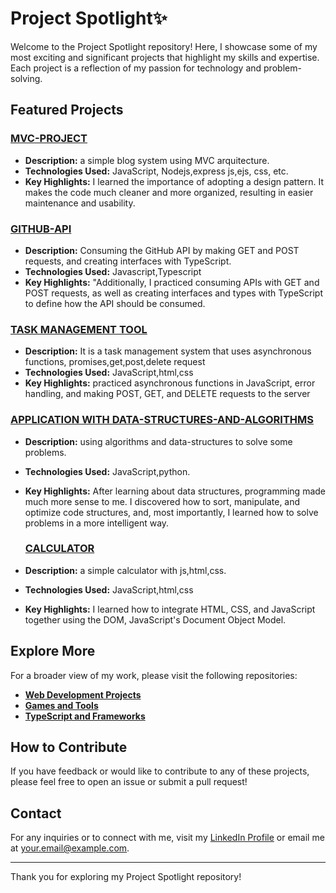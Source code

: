 # Project Spotlight✨

Welcome to the Project Spotlight repository! Here, I showcase some of my most exciting and significant projects that highlight my skills and expertise. Each project is a reflection of my passion for technology and problem-solving.

## Featured Projects

### [MVC-PROJECT](https://github.com/tpsousa/MVC-PROJECT)
- **Description:** a simple blog system using MVC arquitecture.
- **Technologies Used:** JavaScript, Nodejs,express js,ejs, css, etc.
- **Key Highlights:** I learned the importance of adopting a design pattern. It makes the code much cleaner and more organized, resulting in easier maintenance and usability.

### [GITHUB-API](https://github.com/tpsousa/githubAPI)
- **Description:** Consuming the GitHub API by making GET and POST requests, and creating interfaces with TypeScript.
- **Technologies Used:** Javascript,Typescript
- **Key Highlights:** "Additionally, I practiced consuming APIs with GET and POST requests, as well as creating interfaces and types with TypeScript to define how the API should be consumed.

### [TASK MANAGEMENT TOOL](https://github.com/username/project-name-2)
- **Description:** It is a task management system that uses asynchronous functions, promises,get,post,delete request
- **Technologies Used:** JavaScript,html,css
- **Key Highlights:** practiced asynchronous functions in JavaScript, error handling, and making POST, GET, and DELETE requests to the server

### [APPLICATION WITH DATA-STRUCTURES-AND-ALGORITHMS](https://github.com/tpsousa/Algorithms-and-data-structures)
- **Description:** using algorithms and data-structures to solve some problems.
- **Technologies Used:** JavaScript,python.
- **Key Highlights:** After learning about data structures, programming made much more sense to me. I discovered how to sort, manipulate, and optimize code structures, and, most importantly, I learned how to solve problems in a more intelligent way.

  ### [CALCULATOR](https://github.com/tpsousa/games-and-tools/calculate)
- **Description:** a simple calculator with js,html,css.
- **Technologies Used:** JavaScript,html,css
- **Key Highlights:** I learned how to integrate HTML, CSS, and JavaScript together using the DOM, JavaScript's Document Object Model.

## Explore More

For a broader view of my work, please visit the following repositories:

- **[Web Development Projects](https://github.com/username/web-development-projects)**
- **[Games and Tools](https://github.com/username/games-and-tools)**
- **[TypeScript and Frameworks](https://github.com/username/typescript-and-frameworks)**

## How to Contribute

If you have feedback or would like to contribute to any of these projects, please feel free to open an issue or submit a pull request!

## Contact

For any inquiries or to connect with me, visit my [LinkedIn Profile](https://linkedin.com/in/your-profile) or email me at [your.email@example.com](mailto:your.email@example.com).

---

Thank you for exploring my Project Spotlight repository!
